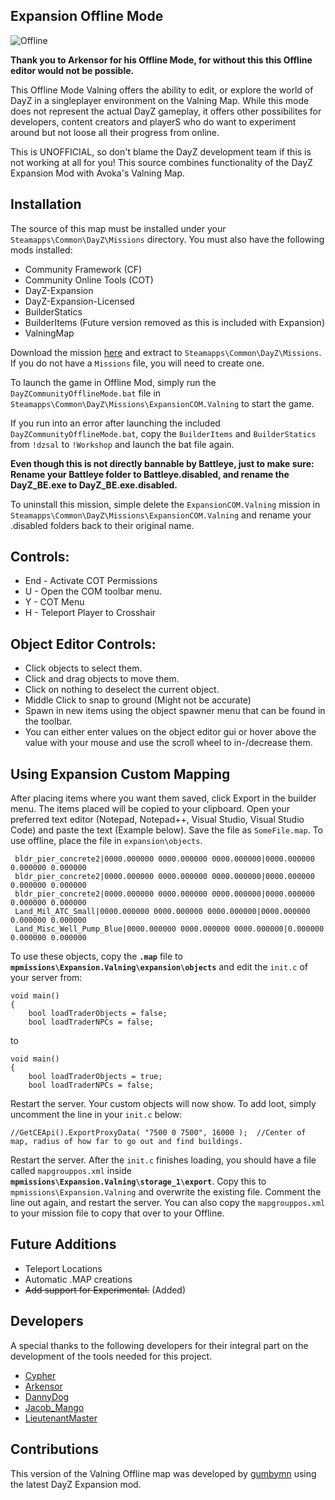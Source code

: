 ## Expansion Offline Mode
![Offline](https://img.shields.io/badge/build-1.8121313-orange)
 
**Thank you to Arkensor for his Offline Mode, for without this this Offline editor would not be possible.**

This Offline Mode Valning offers the ability to edit, or explore the world of DayZ in a singleplayer environment on the Valning Map. While this mode does not represent the actual DayZ gameplay, it offers other possibilites for developers, content creators and playerS who do want to experiment around but not loose all their progress from online.

This is UNOFFICIAL, so don't blame the DayZ development team if this is not working at all for you! This source combines functionality of the DayZ Expansion Mod with Avoka's Valning Map. 

## Installation
The source of this map must be installed under your ```Steamapps\Common\DayZ\Missions``` directory. You must also have the following mods installed:
* Community Framework (CF)
* Community Online Tools (COT)
* DayZ-Expansion
* DayZ-Expansion-Licensed
* BuilderStatics
* BuilderItems (Future version removed as this is included with Expansion)
* ValningMap

Download the mission [here](https://github.com/gumbymn/ExpansionCOM.Valning/blob/source/Latest.zip) and extract to ```Steamapps\Common\DayZ\Missions```. If you do not have a ```Missions``` file, you will need to create one.

To launch the game in Offline Mod, simply run the ```DayZCommunityOfflineMode.bat``` file in ```Steamapps\Common\DayZ\Missions\ExpansionCOM.Valning``` to start the game. 

If you run into an error after launching the included ```DayZCommunityOfflineMode.bat```, copy the ```BuilderItems``` and ```BuilderStatics``` from ```!dzsal``` to ```!Workshop``` and launch the bat file again.

**Even though this is not directly bannable by Battleye, just to make sure: Rename your Battleye folder to Battleye.disabled, and rename the DayZ_BE.exe to DayZ_BE.exe.disabled.**

To uninstall this mission, simple delete the ```ExpansionCOM.Valning``` mission in ```Steamapps\Common\DayZ\Missions\ExpansionCOM.Valning``` and rename your .disabled folders back to their original name.

## Controls:
* End - Activate COT Permissions
* U - Open the COM toolbar menu.
* Y - COT Menu
* H - Teleport Player to Crosshair

## Object Editor Controls:  
* Click objects to select them.  
* Click and drag objects to move them.
* Click on nothing to deselect the current object.
* Middle Click to snap to ground (Might not be accurate)
* Spawn in new items using the object spawner menu that can be found in the toolbar.
* You can either enter values on the object editor gui or hover above the value with your mouse and use the scroll wheel to in-/decrease them.

## Using Expansion Custom Mapping
After placing items where you want them saved, click Export in the builder menu. The items placed will be copied to your clipboard. Open your preferred text editor (Notepad, Notepad++, Visual Studio, Visual Studio Code) and paste the text (Example below). Save the file as ```SomeFile.map```. To use offline, place the file in ```expansion\objects```. 

```
 bldr_pier_concrete2|0000.000000 0000.000000 0000.000000|0000.000000 0.000000 0.000000
 bldr_pier_concrete2|0000.000000 0000.000000 0000.000000|0000.000000 0.000000 0.000000
 bldr_pier_concrete2|0000.000000 0000.000000 0000.000000|0000.000000 0.000000 0.000000
 Land_Mil_ATC_Small|0000.000000 0000.000000 0000.000000|0000.000000 0.000000 0.000000
 Land_Misc_Well_Pump_Blue|0000.000000 0000.000000 0000.000000|0.000000 0.000000 0.000000
```

To use these objects, copy the **```.map```** file to **```mpmissions\Expansion.Valning\expansion\objects```** and edit the ```init.c``` of your server from:
```
void main()
{
	bool loadTraderObjects = false;
	bool loadTraderNPCs = false;
```
to
```
void main()
{
	bool loadTraderObjects = true;
	bool loadTraderNPCs = false;
```
Restart the server. Your custom objects will now show. To add loot, simply uncomment the line in your ```init.c``` below:
```
//GetCEApi().ExportProxyData( "7500 0 7500", 16000 );  //Center of map, radius of how far to go out and find buildings.
```
Restart the server. After the ```init.c``` finishes loading, you should have a file called ```mapgrouppos.xml``` inside **```mpmissions\Expansion.Valning\storage_1\export```**. Copy this to ```mpmissions\Expansion.Valning``` and overwrite the existing file. Comment the line out again, and restart the server. You can also copy the ```mapgrouppos.xml``` to your mission file to copy that over to your Offline.

## Future Additions
* Teleport Locations
* Automatic .MAP creations
* ~~Add support for Experimental.~~ (Added)

## Developers
A special thanks to the following developers for their integral part on the development of the tools needed for this project.
* [Cypher](https://github.com/CypherMediaGIT)
* [Arkensor](https://github.com/Arkensor)
* [DannyDog](https://github.com/DannyDog)
* [Jacob_Mango](https://github.com/Jacob-Mango)
* [LieutenantMaster](https://github.com/LieutenantMaster)

## Contributions
This version of the Valning Offline map was developed by [gumbymn](https://github.com/gumbymn) using the latest DayZ Expansion mod. 
